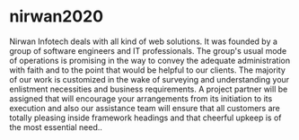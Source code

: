 # nirwan2020
Nirwan Infotech deals with all kind of web solutions. It was founded by a group of software engineers and IT professionals. The group's usual mode of operations is promising in the way to convey the adequate administration with faith and to the point that would be helpful to our clients. The majority of our work is customized in the wake of surveying and understanding your enlistment necessities and business requirements.  A project partner will be assigned that will encourage your arrangements from its initiation to its execution and also our assistance team will ensure that all customers are totally pleasing inside framework headings and that cheerful upkeep is of the most essential need..
